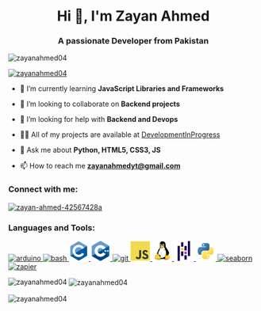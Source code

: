 <h1 align="center">Hi 👋, I'm Zayan Ahmed</h1>
<h3 align="center">A passionate Developer from Pakistan</h3>

<p align="left"> <img src="https://komarev.com/ghpvc/?username=zayanahmed04&label=Profile%20views&color=0e75b6&style=flat" alt="zayanahmed04" /> </p>

<p align="left"> <a href="https://github.com/ryo-ma/github-profile-trophy"><img src="https://github-profile-trophy.vercel.app/?username=zayanahmed04" alt="zayanahmed04" /></a> </p>

- 🌱 I’m currently learning **JavaScript Libraries and Frameworks**

- 👯 I’m looking to collaborate on **Backend projects**

- 🤝 I’m looking for help with **Backend and Devops**

- 👨‍💻 All of my projects are available at [DevelopmentInProgress](DevelopmentInProgress)

- 💬 Ask me about **Python, HTML5, CSS3, JS**

- 📫 How to reach me **zayanahmedyt@gmail.com**

<h3 align="left">Connect with me:</h3>
<p align="left">
<a href="https://linkedin.com/in/zayan-ahmed-42567428a" target="blank"><img align="center" src="https://raw.githubusercontent.com/rahuldkjain/github-profile-readme-generator/master/src/images/icons/Social/linked-in-alt.svg" alt="zayan-ahmed-42567428a" height="30" width="40" /></a>
</p>

<h3 align="left">Languages and Tools:</h3>
<p align="left"> <a href="https://www.arduino.cc/" target="_blank" rel="noreferrer"> <img src="https://cdn.worldvectorlogo.com/logos/arduino-1.svg" alt="arduino" width="40" height="40"/> </a> <a href="https://www.gnu.org/software/bash/" target="_blank" rel="noreferrer"> <img src="https://www.vectorlogo.zone/logos/gnu_bash/gnu_bash-icon.svg" alt="bash" width="40" height="40"/> </a> <a href="https://www.cprogramming.com/" target="_blank" rel="noreferrer"> <img src="https://raw.githubusercontent.com/devicons/devicon/master/icons/c/c-original.svg" alt="c" width="40" height="40"/> </a> <a href="https://www.w3schools.com/cpp/" target="_blank" rel="noreferrer"> <img src="https://raw.githubusercontent.com/devicons/devicon/master/icons/cplusplus/cplusplus-original.svg" alt="cplusplus" width="40" height="40"/> </a> <a href="https://git-scm.com/" target="_blank" rel="noreferrer"> <img src="https://www.vectorlogo.zone/logos/git-scm/git-scm-icon.svg" alt="git" width="40" height="40"/> </a> <a href="https://developer.mozilla.org/en-US/docs/Web/JavaScript" target="_blank" rel="noreferrer"> <img src="https://raw.githubusercontent.com/devicons/devicon/master/icons/javascript/javascript-original.svg" alt="javascript" width="40" height="40"/> </a> <a href="https://www.linux.org/" target="_blank" rel="noreferrer"> <img src="https://raw.githubusercontent.com/devicons/devicon/master/icons/linux/linux-original.svg" alt="linux" width="40" height="40"/> </a> <a href="https://pandas.pydata.org/" target="_blank" rel="noreferrer"> <img src="https://raw.githubusercontent.com/devicons/devicon/2ae2a900d2f041da66e950e4d48052658d850630/icons/pandas/pandas-original.svg" alt="pandas" width="40" height="40"/> </a> <a href="https://www.python.org" target="_blank" rel="noreferrer"> <img src="https://raw.githubusercontent.com/devicons/devicon/master/icons/python/python-original.svg" alt="python" width="40" height="40"/> </a> <a href="https://seaborn.pydata.org/" target="_blank" rel="noreferrer"> <img src="https://seaborn.pydata.org/_images/logo-mark-lightbg.svg" alt="seaborn" width="40" height="40"/> </a> <a href="https://zapier.com" target="_blank" rel="noreferrer"> <img src="https://www.vectorlogo.zone/logos/zapier/zapier-icon.svg" alt="zapier" width="40" height="40"/> </a> </p>

<p><img align="left" src="https://github-readme-stats.vercel.app/api/top-langs?username=zayanahmed04&show_icons=true&locale=en&layout=compact" alt="zayanahmed04" /></p>

<p>&nbsp;<img align="center" src="https://github-readme-stats.vercel.app/api?username=zayanahmed04&show_icons=true&locale=en" alt="zayanahmed04" /></p>

<p><img align="center" src="https://github-readme-streak-stats.herokuapp.com/?user=zayanahmed04&" alt="zayanahmed04" /></p>
